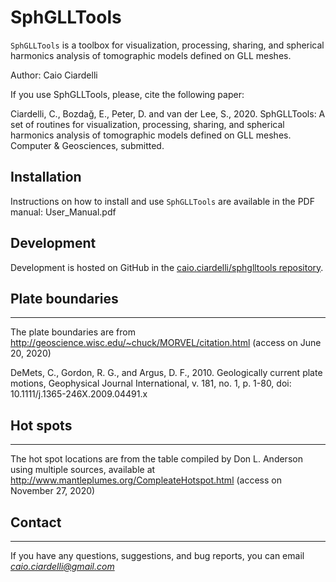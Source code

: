# SphGLLTools

`SphGLLTools` is a toolbox for visualization, processing, sharing, and spherical harmonics analysis of tomographic models defined on GLL meshes.

Author: Caio Ciardelli

If you use SphGLLTools, please, cite the following paper:

Ciardelli, C., Bozdağ, E., Peter, D. and van der Lee, S., 2020. SphGLLTools: A set of routines for visualization, processing, sharing, and spherical harmonics analysis of tomographic models defined on GLL meshes. Computer & Geosciences, submitted.

## Installation

Instructions on how to install and use `SphGLLTools` are available in the PDF manual: User_Manual.pdf

## Development

Development is hosted on GitHub in the [caio.ciardelli/sphglltools repository](https://github.com/caiociardelli/sphglltools).

## Plate boundaries
-----------------------

The plate boundaries are from http://geoscience.wisc.edu/~chuck/MORVEL/citation.html (access on June 20, 2020)

DeMets, C., Gordon, R. G., and Argus, D. F., 2010. Geologically current plate motions, Geophysical Journal International, v. 181, no. 1, p. 1-80, doi: 10.1111/j.1365-246X.2009.04491.x

## Hot spots
-----------------------

The hot spot locations are from the table compiled by Don L. Anderson using multiple sources, available at http://www.mantleplumes.org/CompleateHotspot.html (access on November 27, 2020)

## Contact
-----------------------

If you have any questions, suggestions, and bug reports, you can email *caio.ciardelli@gmail.com*

